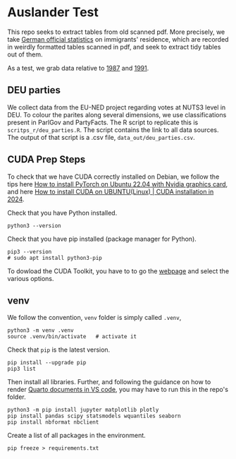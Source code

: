 # Auslander Test
This repo seeks to extract tables from old scanned pdf.
More precisely, we take [German official statistics](https://www.statistischebibliothek.de/mir/receive/DESerie_mods_00000018) on immigrants' residence, which are recorded in weirdly formatted tables scanned in pdf, and seek to extract tidy tables out of them. 

As a test, we grab data relative to [1987](https://www.statistischebibliothek.de/mir/receive/DEHeft_mods_00132640) and [1991](https://www.statistischebibliothek.de/mir/receive/DEHeft_mods_00132641). 


## DEU parties
We collect data from the EU-NED project regarding votes at NUTS3 level in DEU.
To colour the parites along several dimensions, we use classifications present in ParlGov and PartyFacts.
The R script to replicate this is `scritps_r/deu_parties.R`.
The script contains the link to all data sources. 
The output of that script is a .csv file, `data_out/deu_parties.csv`.


## CUDA Prep Steps
To check that we have CUDA correctly installed on Debian, we follow the tips here [How to install PyTorch on Ubuntu 22.04 with Nvidia graphics card](https://www.youtube.com/watch?v=c0Z_ItwzT5o), and here [How to install CUDA on UBUNTU(Linux) | CUDA installation in 2024](https://www.youtube.com/watch?v=8i3BiWa5AZ4).

Check that you have Python installed.
```
python3 --version
```

Check that you have pip installed (package manager for Python).
```
pip3 --version
# sudo apt install python3-pip
```

To dowload the CUDA Toolkit, you have to to go the [webpage](https://developer.nvidia.com/) and select the various options.



## venv
We follow the convention, `venv` folder is simply called `.venv`,
```
python3 -m venv .venv
source .venv/bin/activate   # activate it 
```

Check that `pip` is the latest version. 
```
pip install --upgrade pip
pip3 list
```

Then install all libraries.
Further, and following the guidance on how to render [Quarto documents in VS code](https://quarto.org/docs/get-started/hello/vscode.html), you may have to run this in the repo's folder.
```
python3 -m pip install jupyter matplotlib plotly
pip install pandas scipy statsmodels wquantiles seaborn
pip install nbformat nbclient
```

Create a list of all packages in the environment.
```
pip freeze > requirements.txt
```
